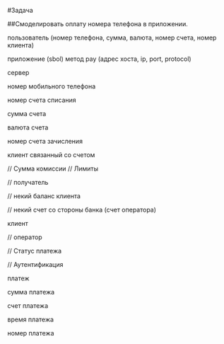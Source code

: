 #Задача

##Смоделировать оплату номера телефона в приложении.

пользователь (номер телефона, сумма, валюта, номер счета, номер клиента)

приложение (sbol) метод pay (адрес хоста, ip, port, protocol)

сервер

номер мобильного телефона

номер счета списания

сумма счета

валюта счета

номер счета зачисления

клиент связанный со счетом

// Сумма комиссии // Лимиты

// получатель

// некий баланс клиента

// некий счет со стороны банка (счет оператора)

клиент

// оператор

// Статус платежа

// Аутентификация

платеж

сумма платежа

счет платежа

время платежа

номер платежа